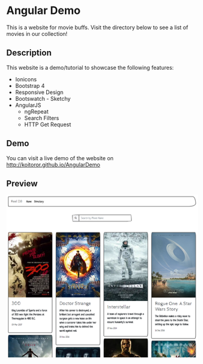 # Angular Demo
This is a website for movie buffs. Visit the directory below to see a list of movies in our collection!

## Description
This website is a demo/tutorial to showcase the following features:
* Ionicons
* Bootstrap 4
* Responsive Design
* Bootswatch - Sketchy
* AngularJS
  - ngRepeat
  - Search Filters
  - HTTP Get Request
  
## Demo
You can visit a live demo of the website on http://koitoror.github.io/AngularDemo

## Preview
<img src="img/screenshot.png" />

